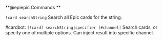 **@epiepic Commands **

`!card searchString`
Search all Epic cards for the string.

#cardbot: `[!card] searchString|specifier [#channel]`
Search cards, or specify one of multiple options. Can inject result into specific channel.
